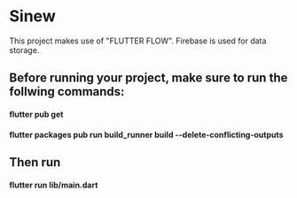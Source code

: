 # Sinew
This project makes use of "FLUTTER FLOW". Firebase is used for data storage.

## Before running your project, make sure to run the follwing commands:
#### flutter pub get
#### flutter packages pub run build_runner build --delete-conflicting-outputs

## Then run 
#### flutter run lib/main.dart
